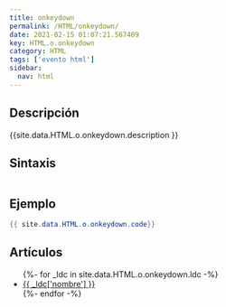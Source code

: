 ```yaml
---
title: onkeydown
permalink: /HTML/onkeydown/
date: 2021-02-15 01:07:21.567409
key: HTML.o.onkeydown
category: HTML
tags: ['evento html']
sidebar: 
  nav: html
---
```


## Descripción
{{site.data.HTML.o.onkeydown.description }}

## Sintaxis
~~~html
~~~

## Ejemplo
~~~java
{{ site.data.HTML.o.onkeydown.code}}
~~~

## Artículos
<ul>
{%- for _ldc in site.data.HTML.o.onkeydown.ldc -%}
   <li>
       <a href="{{_ldc['url'] }}">{{ _ldc['nombre'] }}</a>
   </li>
{%- endfor -%}
</ul>
